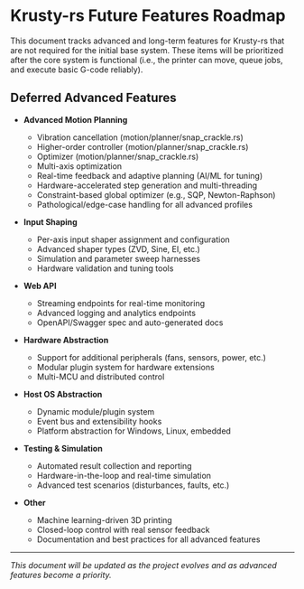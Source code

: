 # Krusty-rs Future Features Roadmap

This document tracks advanced and long-term features for Krusty-rs that are not required for the initial base system. These items will be prioritized after the core system is functional (i.e., the printer can move, queue jobs, and execute basic G-code reliably).

## Deferred Advanced Features

- **Advanced Motion Planning**
  - Vibration cancellation (motion/planner/snap_crackle.rs)
  - Higher-order controller (motion/planner/snap_crackle.rs)
  - Optimizer (motion/planner/snap_crackle.rs)
  - Multi-axis optimization
  - Real-time feedback and adaptive planning (AI/ML for tuning)
  - Hardware-accelerated step generation and multi-threading
  - Constraint-based global optimizer (e.g., SQP, Newton-Raphson)
  - Pathological/edge-case handling for all advanced profiles

- **Input Shaping**
  - Per-axis input shaper assignment and configuration
  - Advanced shaper types (ZVD, Sine, EI, etc.)
  - Simulation and parameter sweep harnesses
  - Hardware validation and tuning tools

- **Web API**
  - Streaming endpoints for real-time monitoring
  - Advanced logging and analytics endpoints
  - OpenAPI/Swagger spec and auto-generated docs

- **Hardware Abstraction**
  - Support for additional peripherals (fans, sensors, power, etc.)
  - Modular plugin system for hardware extensions
  - Multi-MCU and distributed control

- **Host OS Abstraction**
  - Dynamic module/plugin system
  - Event bus and extensibility hooks
  - Platform abstraction for Windows, Linux, embedded

- **Testing & Simulation**
  - Automated result collection and reporting
  - Hardware-in-the-loop and real-time simulation
  - Advanced test scenarios (disturbances, faults, etc.)

- **Other**
  - Machine learning-driven 3D printing
  - Closed-loop control with real sensor feedback
  - Documentation and best practices for all advanced features

---

*This document will be updated as the project evolves and as advanced features become a priority.*
